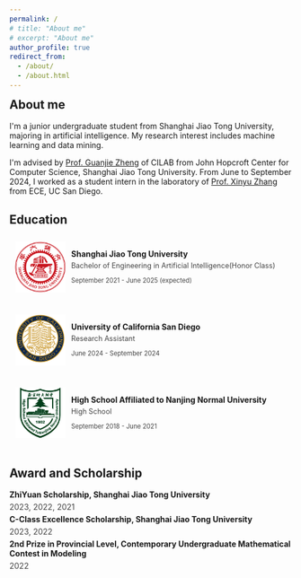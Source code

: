 ```yaml
---
permalink: /
# title: "About me"
# excerpt: "About me"
author_profile: true
redirect_from: 
  - /about/
  - /about.html
---
```


<h2 style="margin-top: 1px">About me</h2>

I'm a junior undergraduate student from Shanghai Jiao Tong University, majoring in artificial intelligence. My research interest includes machine learning and data mining. 

I'm advised by [Prof. Guanjie Zheng](https://jhc.sjtu.edu.cn/~gjzheng/) of CILAB from John Hopcroft Center for Computer Science, Shanghai Jiao Tong University. From June to September 2024, I worked as a student intern in the laboratory of [Prof. Xinyu Zhang](http://xyzhang.ucsd.edu/) from ECE, UC San Diego.

<h2>Education</h2>

<div style="display: flex; align-items: center; padding: 10px; margin: 10px 0;">
    <img src="/images/sjtu.png" alt="Education Icon" style="width: 90px; height: 90px; margin-right: 10px; margin-bottom: 10px; object-fit: fill;">
    <div>
        <h3 style="margin: 0; font-size: 1em;">Shanghai Jiao Tong University</h3>
        <p style="margin: 5px 0; color: #444; font-size: 0.9em;">Bachelor of Engineering in Artificial Intelligence(Honor Class)</p>
        <p style="color: #444; font-size: 0.8em;">September 2021 - June 2025 (expected)</p>
    </div>
</div>

<div style="display: flex; align-items: center; padding: 10px; margin: 10px 0;">
    <img src="/images/ucsd.svg" alt="Education Icon" style="width: 90px; height: 90px; margin-right: 10px; margin-bottom: 10px; object-fit: fill;">
    <div>
        <h3 style="margin: 0; font-size: 1em;">University of California San Diego</h3>
        <p style="margin: 5px 0; color: #444; font-size: 0.9em;">Research Assistant</p>
        <p style="color: #444; font-size: 0.8em;">June 2024 - September 2024</p>
    </div>
</div>

<div style="display: flex; align-items: center; padding: 10px; margin: 10px 0;">
    <img src="/images/nsfz.png" alt="Education Icon" style="width: 90px; height: 90px; margin-right: 10px; margin-bottom: 10px; object-fit: fill;">
    <div>
        <h3 style="margin: 0; font-size: 1em;">High School Affiliated to Nanjing Normal University</h3>
        <p style="margin: 5px 0; color: #444; font-size: 0.9em;">High School</p>
        <p style="color: #444; font-size: 0.8em;">September 2018 - June 2021</p>
    </div>
</div>

<h2>Award and Scholarship</h2>
<h4 style="margin: 0; font-size: 1em;">ZhiYuan Scholarship, Shanghai Jiao Tong University</h4>
<p style="margin: 5px 0; color: #444; font-size: 1em;">2023, 2022, 2021</p>
<h4 style="margin: 0; font-size: 1em;">C-Class Excellence Scholarship, Shanghai Jiao Tong University</h4>
<p style="margin: 5px 0; color: #444; font-size: 1em;">2023, 2022</p>
<h4 style="margin: 0; font-size: 1em;">2nd Prize in Provincial Level, Contemporary Undergraduate Mathematical Contest in Modeling</h4>
<p style="margin: 5px 0; color: #444; font-size: 1em;">2022</p>